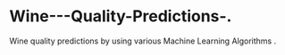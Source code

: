 # Wine---Quality-Predictions-.
Wine quality predictions by using various Machine Learning Algorithms .
